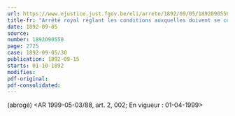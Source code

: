 ```yaml
---
url: https://www.ejustice.just.fgov.be/eli/arrete/1892/09/05/1892090550/justel
title-fr: "Arrêté royal réglant les conditions auxquelles doivent se conformer les bateaux de pêche étrangers naviguant ou mouillant dans les eaux territoriales. (NOTE : Consultation des versions antérieures à partir du 01-01-1987 et mise à jour au 16-07-1999)"
date: 1892-09-05
source:
number: 1892090550
page: 2725
case: 1892-09-05/30
publication: 1892-09-15
starts: 01-10-1892
modifies:
pdf-original:
pdf-consolidated:
---
```


(abrogé) <AR 1999-05-03/88, art. 2, 002;  En vigueur :  01-04-1999>
